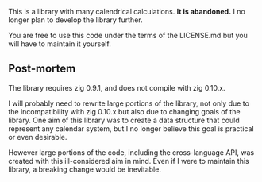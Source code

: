 This is a library with many calendrical calculations. **It is abandoned.** I no longer plan to develop the library further.

You are free to use this code under the terms of the LICENSE.md but you will have to maintain it yourself.

## Post-mortem

The library requires zig 0.9.1, and does not compile with zig 0.10.x.

I will probably need to rewrite large portions of the library, not only due to the incompatibility with zig 0.10.x but also due to changing goals of the library. One aim of this library was to create a data structure that could represent any calendar system, but I no longer believe this goal is practical or even desirable.

However large portions of the code, including the cross-language API, was created with this ill-considered aim in mind. Even if I were to maintain this library, a breaking change would be inevitable.
